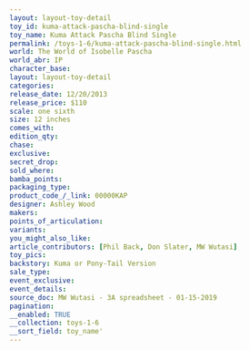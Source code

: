 ```yaml
---
layout: layout-toy-detail 
toy_id: kuma-attack-pascha-blind-single
toy_name: Kuma Attack Pascha Blind Single
permalink: /toys-1-6/kuma-attack-pascha-blind-single.html
world: The World of Isobelle Pascha
world_abr: IP
character_base: 
layout: layout-toy-detail
categories: 
release_date: 12/20/2013
release_price: $110 
scale: one sixth
size: 12 inches
comes_with: 
edition_qty: 
chase: 
exclusive: 
secret_drop: 
sold_where: 
bamba_points: 
packaging_type: 
product_code_/_link: 00000KAP
designer: Ashley Wood
makers: 
points_of_articulation: 
variants: 
you_might_also_like: 
article_contributors: [Phil Back, Don Slater, MW Wutasi]
toy_pics: 
backstory: Kuma or Pony-Tail Version
sale_type: 
event_exclusive: 
event_details: 
source_doc: MW Wutasi - 3A spreadsheet - 01-15-2019
pagination: 
__enabled: TRUE
__collection: toys-1-6
__sort_field: toy_name'
---
```

